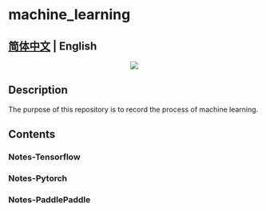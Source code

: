 # machine_learning

**[简体中文]((./README.md))** | English
------------------------------------------------------------------------------------------
<p align="center">
  <a href=""><img src="https://img.shields.io/badge/python>3.7+-aff.svg"></a>
</p>

## Description
The purpose of this repository is to record the process of machine learning.

## Contents

### Notes-Tensorflow

### Notes-Pytorch

### Notes-PaddlePaddle